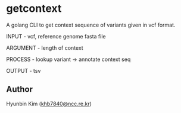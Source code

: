 # getcontext

A golang CLI to get context sequence of variants given in vcf format.

INPUT - vcf, reference genome fasta file

ARGUMENT - length of context

PROCESS - lookup variant -> annotate context seq

OUTPUT - tsv

## Author

Hyunbin Kim (khb7840@ncc.re.kr)
